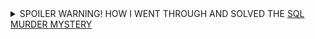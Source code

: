 <details>
  <summary>SPOILER WARNING! HOW I WENT THROUGH AND SOLVED THE <a href="https://mystery.knightlab.com">SQL MURDER MYSTERY</a></summary>
# SQL Murder Mystery Solution

A crime has taken place and the detective needs your help. The detective gave you the crime scene report, but you somehow lost it. You vaguely remember that the crime was a **murder** that occurred sometime on **Jan.15, 2018** and that it took place in **SQL City**. Start by retrieving the corresponding crime scene report from the police department’s database.

---

### Viewing the Murder Record
```sql
Select * from 'crime_scene_report'
where date='20180115' and type='murder' and city='SQL City'
```
![Crime Scene Report](images/Pasted%20image%2020250331100113.png)

---

### Finding the First Witness
```sql
select * from 'person'
where address_street_name='Northwestern Dr'
order by address_number DESC
limit 1
```
![First Witness](images/Pasted%20image%2020250331100242.png)

---

### First Witness Interview
```sql
select * from 'interview' 
where person_id=14887
```
![First Witness Statement](images/Pasted%20image%2020250331100403.png)

---

### Searching for Get Fit Now Gym Members
```sql
select * from 'get_fit_now_member'
where membership_status='gold' and INSTR(id, '48Z')
```
![Gym Members](images/Pasted%20image%2020250331100659.png)

---

### Checking Alibis (Gym Check-ins)
```sql
select * from 'get_fit_now_check_in'
where INSTR(membership_id, '48Z')
```
![Gym Check-ins](images/Pasted%20image%2020250331101414.png)

```sql
select * from 'person'
where name in ('Joe Germuska','Jeremy Bowers')
```
![Suspects](images/Pasted%20image%2020250331102629.png)

```sql
select * from 'facebook_event_checkin'
where person_id in (28819, 67318)
```
![Facebook Check-in](images/Pasted%20image%2020250331102744.png)  
*Jeremy Bowers has a check-in on the night of the crime.*

---

### Checking Car Registrations
```sql
select * from 'drivers_license'
where instr(plate_number, 'H42W')
```
![Car Registrations](images/Pasted%20image%2020250331103032.png)  
*The second record belongs to Jeremy Bowers.*

---

### Verifying Suspects' Income
```sql
select * from 'income'
where ssn in (138909730, 871539279)
```
![Income Records](images/Pasted%20image%2020250331103402.png)  
*No income record for Joe Germuska.*

---

### Jeremy Bowers' Interview
```sql
select * from 'interview'
where person_id=67318
```
![Jeremy's Statement](images/Pasted%20image%2020250331103821.png)  
*He claims the car and bag were his but denies committing the crime.*

---

### Finding the Woman Described
```sql
select * from 'drivers_license'
where (height between 65 and 67) and hair_color='red' and gender='female' and car_make='Tesla'
```
![Female Suspect](images/Pasted%20image%2020250331105838.png)

---

### Checking Concert Attendees (3+ Visits in December)
```sql
select person_id, count(*) as visits from 'facebook_event_checkin'
where event_name='SQL Symphony Concert' and instr(date, '201712') 
group by person_id having visits > 2
```
![Concert Visits](images/Pasted%20image%2020250331105047.png)

```sql
select * from 'person'
where id in (24556,99716)
```
![Concert Attendees](images/Pasted%20image%2020250331105036.png)

---

### Verifying Miranda Priestly's Details
```sql
select * from 'income'
where ssn=987756388
```
![Miranda's Income](images/Pasted%20image%2020250331105335.png)  
*She is wealthy* ✅

```sql
select * from 'drivers_license'
where id=202298
```
![Miranda's License](images/Pasted%20image%2020250331110050.png)  
*She drives a Tesla Model S and matches the height* ✅  
![Concert Visits](images/Pasted%20image%2020250331105047.png)  
*She attended the concert 3 times* ✅

---

### Second Witness: Annabel
```sql
select * from 'person'
where instr(name, 'Annabel') and address_street_name='Franklin Ave'
```
![Annabel](images/Pasted%20image%2020250331111003.png)

```sql
select * from 'interview'
where person_id=16371
```
![Annabel's Statement](images/Pasted%20image%2020250331111054.png)

---

### Checking Gym Check-ins (Jan 9, 2018)
```sql
select * from 'get_fit_now_check_in'
where check_in_date='20180109'
```
![Gym Check-ins](images/Pasted%20image%2020250331111416.png)  
*Both Joe Germuska and Jeremy Bowers were present.*

---

### Final Conclusion: Miranda Priestly hired Jeremy Bowers to commit the murder.
![Solution](images/Pasted%20image%2020250331112037.png)

---

### Notes:
1. All images are referenced from the `images/` folder.
2. If the filenames in your `images/` folder differ, update the paths accordingly.
3. Spaces in filenames are replaced with `%20` for URL compatibility.

Let me know if you need further adjustments!

</details>
